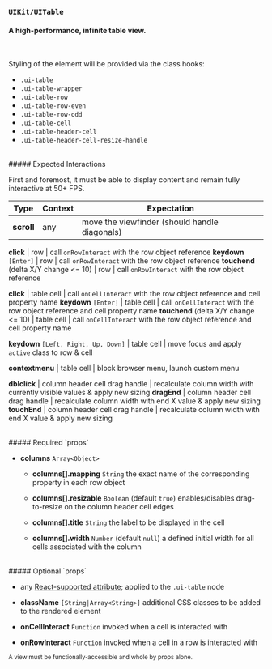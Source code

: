 ### `UIKit/UITable`
#### A high-performance, infinite table view.
<br />

Styling of the element will be provided via the class hooks:

- `.ui-table`
- `.ui-table-wrapper`
- `.ui-table-row`
- `.ui-table-row-even`
- `.ui-table-row-odd`
- `.ui-table-cell`
- `.ui-table-header-cell`
- `.ui-table-header-cell-resize-handle`

<br />
##### Expected Interactions

First and foremost, it must be able to display content and remain fully interactive at 50+ FPS.

Type | Context | Expectation
---- | ------- | -----------
**scroll** | any | move the viewfinder (should handle diagonals)

**click** | row | call `onRowInteract` with the row object reference
**keydown** `[Enter]` | row | call `onRowInteract` with the row object reference
**touchend** (delta X/Y change <= 10) | row | call `onRowInteract` with the row object reference

**click** | table cell | call `onCellInteract` with the row object reference and cell property name
**keydown** `[Enter]` | table cell | call `onCellInteract` with the row object reference and cell property name
**touchend** (delta X/Y change <= 10) | table cell | call `onCellInteract` with the row object reference and cell property name

**keydown** `[Left, Right, Up, Down]` | table cell | move focus and apply `active` class to row & cell

**contextmenu** | table cell | block browser menu, launch custom menu

**dblclick** | column header cell drag handle | recalculate column width with currently visible values & apply new sizing
**dragEnd** | column header cell drag handle | recalculate column width with end X value & apply new sizing
**touchEnd** | column header cell drag handle | recalculate column width with end X value & apply new sizing

<br />
##### Required `props`

- **columns** `Array<Object>`
    - **columns[].mapping** `String`
      the exact name of the corresponding property in each row object

    - **columns[].resizable** `Boolean`
      (default `true`) enables/disables drag-to-resize on the column header cell edges

    - **columns[].title** `String`
      the label to be displayed in the cell

    - **columns[].width** `Number`
      (default `null`) a defined initial width for all cells associated with the column

<br />
##### Optional `props`

- any [React-supported attribute](https://facebook.github.io/react/docs/tags-and-attributes.html#html-attributes); applied to the `.ui-table` node

- **className** `[String|Array<String>]`
  additional CSS classes to be added to the rendered element

- **onCellInteract** `Function`
  invoked when a cell is interacted with

- **onRowInteract** `Function`
  invoked when a cell in a row is interacted with


<sub>A view must be functionally-accessible and whole by props alone.</sub>
